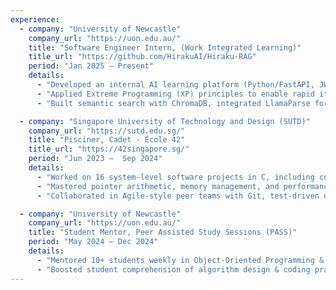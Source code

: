 ```yaml
---
experience:
  - company: "University of Newcastle"
    company_url: "https://uon.edu.au/"
    title: "Software Engineer Intern, (Work Integrated Learning)"
    title_url: "https://github.com/HirakuAI/Hiraku-RAG"
    period: "Jan 2025 – Present"
    details:
      - "Developed an internal AI learning platform (Python/FastAPI, JWT; React/Next.js 13/TS, TailwindCSS), integrating a RAG pipeline (LlamaIndex) delivering contextual academic support & enhancing student learning."
      - "Applied Extreme Programming (XP) principles to enable rapid iterative, high-quality software delivery."
      - "Built semantic search with ChromaDB, integrated LlamaParse for document ingestion, and implemented OAuth-based authentication to enable secure, AI-powered interaction with academic course materials."

  - company: "Singapore University of Technology and Design (SUTD)"
    company_url: "https://sutd.edu.sg/"
    title: "Pisciner, Cadet - École 42"
    title_url: "https://42singapore.sg/"
    period: "Jun 2023 –  Sep 2024"
    details:
      - "Worked on 16 system-level software projects in C, including custom libraries, a UNIX shell, and a 2D game."
      - "Mastered pointer arithmetic, memory management, and performance optimization using Valgrind and GDB."
      - "Collaborated in Agile-style peer teams with Git, test-driven development, and continuous peer reviews."

  - company: "University of Newcastle"
    company_url: "https://uon.edu.au/"
    title: "Student Mentor, Peer Assisted Study Sessions (PASS)"
    period: "May 2024 – Dec 2024"
    details:
      - "Mentored 10+ students weekly in Object-Oriented Programming & Data Structures, enhancing conceptual understanding and problem-solving skills,  and resulting in higher average grades and project marks."
      - "Boosted student comprehension of algorithm design & coding practices by developing targeted materials and delivering live code walkthroughs in Java, C++, and DSA."
---
```

